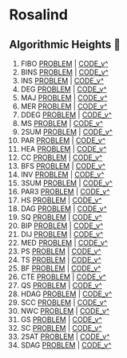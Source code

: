 # Rosalind

## Algorithmic Heights :wrench:

  1. FIBO  [PROBLEM](fibonacci/2020-08-24_17-39-19.png) | [CODE_v^](fibonacci/fibonaccinumbers.ipynb)
  2. BINS  [PROBLEM](binary_search/2020-08-24_17-40-02.png) | [CODE_v^](binary_search/binarysearch.ipynb)
  3. INS   [PROBLEM](ins_sort/2020-08-24_17-40-38.png) | [CODE_v^](ins_sort/insertion_sort.ipynb)
  4. DEG   [PROBLEM](degree/2020-08-24_17-41-44.png) | [CODE_v^](degree/degree2.ipynb)
  5. MAJ   [PROBLEM](majority_element/2020-08-24_17-42-16.png) | [CODE_v^](majority_element/maj.ipynb)
  6. MER   [PROBLEM](merge_sort/2020-08-24_17-43-59.png) | [CODE_v^](merge_sort/merge_s.ipynb)
  7. DDEG  [PROBLEM](doubled/2020-08-24_17-44-27.png) | [CODE_v^](doubled/doubld.ipynb)
  8. MS    [PROBLEM](ms/2020-08-24_17-45-08.png) | [CODE_v^](ms/ms.ipynb)
  9. 2SUM  [PROBLEM](2sum/2020-08-24_17-45-37.png) | [CODE_v^](2sum/2sum.ipynb)
  10. PAR  [PROBLEM](partition/2020-08-24_17-54-24.png) | [CODE_v^](partition/part2.ipynb)
  11. HEA  [PROBLEM](bheap/2020-08-24_17-46-46.png) | [CODE_v^](bheap/bheap.ipynb)
  12. CC   [PROBLEM](dfs/2020-08-24_18-02-01.png) | [CODE_v^](dfs/DFS2.ipynb)
  13. BFS  [PROBLEM](bfs/2020-08-24_17-48-44.png) | [CODE_v^](bfs/BFS.ipynb)
  14. INV  [PROBLEM](inversions/2020-08-24_17-49-15.png) | [CODE_v^](inversions/inv.ipynb)
  15. 3SUM [PROBLEM](3sum/2020-08-24_17-49-55.png) | [CODE_v^](3sum/3sum2.ipynb)
  16. PAR3 [PROBLEM](partition/2020-08-24_17-50-26.png) | [CODE_v^](partition/part2.ipynb)
  17. HS   [PROBLEM](heap_sort/2020-08-24_17-50-54.png) | [CODE_v^](heap_sort/h_sort.ipynb)
  18. DAG  [PROBLEM](dag/2020-08-24_17-51-48.png) | [CODE_v^](dag/dag4.ipynb)
  19. SQ   [PROBLEM](sqrgraph/2020-08-24_17-52-18.png) | [CODE_v^](sqrgraph/sqrgraph.ipynb)
  20. BIP  [PROBLEM](bip/2020-08-24_17-53-04.png) | [CODE_v^](bip/bip2.ipynb)
  21. DIJ  [PROBLEM](dij/2020-08-24_17-53-30.png) | [CODE_v^](dij/dij6.ipynb)
  22. MED  [PROBLEM](med/2020-08-24_17-53-57.png) | [CODE_v^](med/med.ipynb)
  23. PS   [PROBLEM](partial_sort/fibonaccinumbers.ipynb) | [CODE_v^](partial_sort/port_sort.ipynb)
  24. TS   [PROBLEM](ts/2020-08-24_17-54-54.png) | [CODE_v^](ts/ts.ipynb)
  25. BF   [PROBLEM](bf/2020-08-24_17-55-22.png) | [CODE_v^](bf/bf.ipynb)
  26. CTE  [PROBLEM](cte/2020-08-24_17-55-54.png) | [CODE_v^](cte/cte4.ipynb)
  27. QS   [PROBLEM](qs/2020-08-24_17-56-27.png) | [CODE_v^](qs/qs.ipynb)
  28. HDAG [PROBLEM](ham/2020-08-24_17-57-03.png)                   | [CODE_v^](ham/ham3.ipynb)
  29. SCC  [PROBLEM](scc/2020-08-24_17-57-29.png)                   | [CODE_v^](scc/scc.ipynb)
  30. NWC  [PROBLEM](nwc/2020-08-24_17-57-57.png)                   | [CODE_v^](nwc/nwc2.ipynb)
  31. GS   [PROBLEM](gsink/2020-08-24_17-58-25.png)                   | [CODE_v^](gsink/gsink.ipynb)
  32. SC   [PROBLEM](sc/2020-08-24_17-58-59.png)                   | [CODE_v^](sc/sc5.ipynb)
  33. 2SAT [PROBLEM](2sat/2020-08-24_17-59-38.png)                   | [CODE_v^](2sat/21sat3.ipynb)
  34. SDAG [PROBLEM](sdag/2020-08-24_18-00-16.png)                   | [CODE_v^](sdag/sdag2.ipynb)
